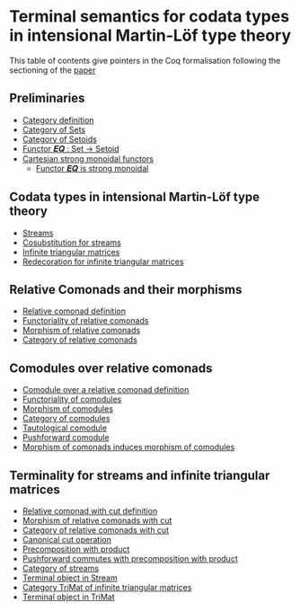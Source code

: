 # Terminal semantics for codata types in intensional Martin-Löf type theory

This table of contents give pointers in the Coq formalisation following the sectioning of the [paper](http://arxiv.org/abs/1401.1053)

## Preliminaries

* [Category definition][Category]
* [Category of Sets][Set]
* [Category of Setoids][Setoid]
* [Functor 𝑬𝑸 : Set -> Setoid][EQ]
* [Cartesian strong monoidal functors][SMF]
  * [Functor 𝑬𝑸 is strong monoidal][SM_EQ]

## Codata types in intensional Martin-Löf type theory

* [Streams][STRAx]
* [Cosubstitution for streams][cosubst]
* [Infinite triangular matrices][ITAx]
* [Redecoration for infinite triangular matrices][redec]

## Relative Comonads and their morphisms

* [Relative comonad definition][RC]
* [Functoriality of relative comonads][FRC]
* [Morphism of relative comonads][MRC]
* [Category of relative comonads][CRC]

## Comodules over relative comonads

* [Comodule over a relative comonad definition][CM]
* [Functoriality of comodules][FCM]
* [Morphism of comodules][MCM]
* [Category of comodules][CMC]
* [Tautological comodule][TCM]
* [Pushforward comodule][PCM]
* [Morphism of comonads induces morphism of comodules][ICM]

## Terminality for streams and infinite triangular matrices

* [Relative comonad with cut definition][RCC]
* [Morphism of relative comonads with cut][MRCC]
* [Category of relative comonads with cut][CRCC]
* [Canonical cut operation][CCRCC]
* [Precomposition with product][PRCC]
* [Pushforward commutes with precomposition with product][PCRCC]
* [Category of streams][STR]
* [Terminal object in Stream][STRTerm]
* [Category TriMat of infinite triangular matrices][IT]
* [Terminal object in TriMat][ITTerm]


[Category]: Cat.Theory.Category.html#Category
[Set]: Cat.Category.Sets.html#𝑺𝒆𝒕
[EQ]: Cat.Category.Sets_Setoids.html#𝑬𝑸
[Setoid]: Cat.Category.Setoids.html#𝑺𝒆𝒕𝒐𝒊𝒅
[SMF]: Cat.Theory.CartesianStrongMonoidal.html#CartesianStrongMonoidal
[SM_EQ]: Cat.Category.Sets_Setoids.html#𝑬𝑸_SM
[RC]: Cat.Theory.RelativeComonad.html#RelativeComonad
[FRC]: Cat.Theory.RelativeComonad.html#Functoriality
[MRC]: Cat.Theory.RelativeComonad.html#Morphism
[CRC]: Cat.Category.RComonad.html#𝑹𝑪𝒐𝒎𝒐𝒏𝒂𝒅
[CM]: Cat.Theory.Comodule.html#Comodule
[FCM]: Cat.Theory.Comodule.html#Functoriality
[MCM]: Cat.Theory.Comodule.html#Morphism
[CMC]: Cat.Category.RComod.html#𝑹𝑪𝒐𝒎𝒐𝒅
[TCM]: Cat.Theory.PushforwardComodule.html#tautological_comodule
[PCM]: Cat.Theory.PushforwardComodule.html#pushforward_construction
[ICM]: Cat.Theory.PushforwardComodule.html#induced_morphism
[RCC]: Cat.Theory.RelativeComonadWithCut.html#RelativeComonadWithCut
[MRCC]: Cat.Theory.RelativeComonadWithCut.html#Morphism
[CRCC]: Cat.Category.RComonadWithCut.html#𝑹𝑪𝒐𝒎𝒐𝒏𝒂𝒅𝑾𝒊𝒕𝒉𝑪𝒖𝒕
[CCRCC]: Cat.Category.RComonad_RComonadWithCut.html
[PRCC]: Cat.Theory.PrecompositionWithProduct.html#PrecompositionWithProduct
[PCRCC]: Cat.Theory.PushforwardComodule.html#Commutes
[TM]: Cat.Category.TriMat.html#𝑻𝒓𝒊𝑴𝒂𝒕
[CS]: Cat.Category.Coinitiality.html#Coinitiality
[STR]: Cat.Category.Stream.Stream.html
[STRAx]: Cat.Category.Stream.Axioms.html
[cosubst]: Cat.Category.Stream.Terminality.html#StreamTerminal.cosubst
[STRTerm]: Cat.Category.Stream.Terminality.html#StreamTerminal.Terminality
[IT]: Cat.Category.TriMat.TriMat.html
[ITAx]: Cat.Category.TriMat.Axioms.html
[redec]: Cat.Category.TriMat.Terminality.html#TriMatTerminal.redec
[ITTerm]: Cat.Category.TriMat.Terminality.html#TriMatTerminal.Terminality
